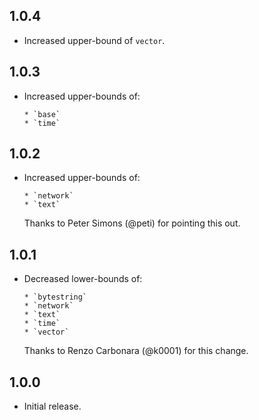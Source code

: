 ## 1.0.4

* Increased upper-bound of `vector`.

## 1.0.3

* Increased upper-bounds of:

      * `base`
      * `time`


## 1.0.2

* Increased upper-bounds of:

      * `network`
      * `text`

  Thanks to Peter Simons (@peti) for pointing this out.


## 1.0.1

* Decreased lower-bounds of:

      * `bytestring`
      * `network`
      * `text`
      * `time`
      * `vector`

  Thanks to Renzo Carbonara (@k0001) for this change.


## 1.0.0

* Initial release.
